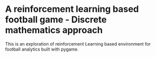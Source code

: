 # A reinforcement learning based football game - Discrete mathematics approach

This is an exploration of reinforcement Learning based environment for football analytics built with pygame.
